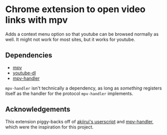 # Chrome extension to open video links with mpv
Adds a context menu option so that youtube can be browsed normally as well.
It might not work for most sites, but it works for youtube.

## Dependencies
 - [mpv](https://mpv.io)
 - [youtube-dl](https://github.com/ytdl-org/youtube-dl)
 - [mpv-handler](https://github.com/akiirui/mpv-handler)

`mpv-handler` isn't technically a dependency, as long as _something_ registers itself as the handler for the protocol `mpv-handler` implements.

## Acknowledgements
This extension piggy-backs off of [akiirui's userscript](https://github.com/akiirui/userscript/tree/play-with-mpv-handler) and [mpv-handler](https://github.com/akiirui/mpv-handler/), which were the inspiration for this project.
